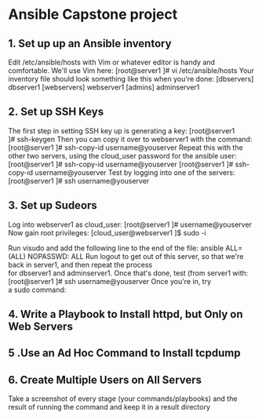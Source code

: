 
# Ansible Capstone project

## 1. Set up up an Ansible inventory
Edit /etc/ansible/hosts with Vim or whatever editor is handy and comfortable. We&#39;ll use
Vim here:
[root@server1 ]# vi /etc/ansible/hosts
Your inventory file should look something like this when you&#39;re done:
[dbservers]
dbserver1
[webservers]
webserver1
[admins]
adminserver1

## 2. Set up SSH Keys
The first step in setting SSH key up is generating a key:
[root@server1 ]# ssh-keygen
Then you can copy it over to webserver1 with the command:
[root@server1 ]# ssh-copy-id username@youserver
Repeat this with the other two servers, using the cloud_user password for the ansible user:
[root@server1 ]# ssh-copy-id username@youserver
[root@server1 ]# ssh-copy-id username@youserver
Test by logging into one of the servers:
[root@server1 ]# ssh username@youserver

## 3. Set up Sudeors
Log into webserver1 as cloud_user:
[root@server1 ]# username@youserver
Now gain root privileges:
[cloud_user@webserver1 ]$ sudo -i

Run visudo and add the following line to the end of the file:
ansible ALL=(ALL) NOPASSWD: ALL
Run logout to get out of this server, so that we&#39;re back in server1, and then repeat the
process for dbserver1 and adminserver1.
Once that&#39;s done, test (from server1 with:
[root@server1 ]# ssh username@youserver
Once you&#39;re in, try a sudo command:

## 4. Write a Playbook to Install httpd, but Only on Web Servers

## 5 .Use an Ad Hoc Command to Install tcpdump 

## 6. Create Multiple Users on All Servers

Take a screenshot of every stage (your commands/playbooks) and the result of running the
command and keep it in a result directory

